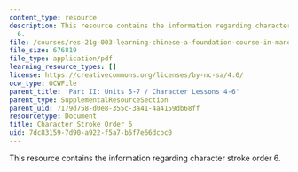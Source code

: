 ```yaml
---
content_type: resource
description: This resource contains the information regarding character stroke order
  6.
file: /courses/res-21g-003-learning-chinese-a-foundation-course-in-mandarin-spring-2011/7dc831597d90a922f5a7b5f7e66dcbc0_MITRES_21G_003S11_stroke06.pdf
file_size: 676819
file_type: application/pdf
learning_resource_types: []
license: https://creativecommons.org/licenses/by-nc-sa/4.0/
ocw_type: OCWFile
parent_title: 'Part II: Units 5-7 / Character Lessons 4-6'
parent_type: SupplementalResourceSection
parent_uid: 7179d758-d0e8-355c-3a41-4a4159db68ff
resourcetype: Document
title: Character Stroke Order 6
uid: 7dc83159-7d90-a922-f5a7-b5f7e66dcbc0
---
```

This resource contains the information regarding character stroke order 6.